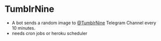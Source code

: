 # TumblrNine
* A bot sends a random image to [@TumblrNine](https://t.me/TumblrNine) Telegram Channel every 10 minutes.
* needs cron jobs or heroku scheduler 
